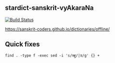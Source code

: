 ## stardict-sanskrit-vyAkaraNa

[![Build Status](https://travis-ci.com/indic-dict/stardict-sanskrit-vyAkaraNa.svg?branch=master)](https://travis-ci.com/indic-dict/stardict-sanskrit-vyAkaraNa)

https://sanskrit-coders.github.io/dictionaries/offline/

## Quick fixes
`find . -type f -exec sed -i 's/ळ्हु/|उ/g' {} +`